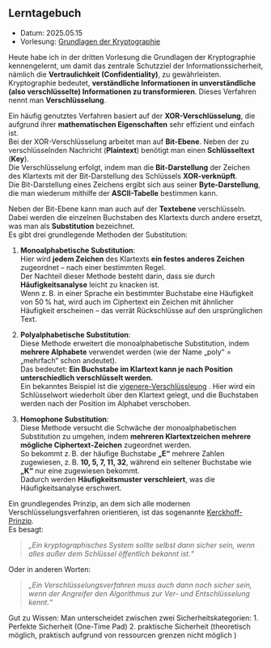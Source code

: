 ## Lerntagebuch
- Datum: 2025.05.15
- Vorlesung: [Grundlagen  der Kryptographie](https://moodle.w-hs.de/pluginfile.php/697757/mod_resource/content/2/03_Kryptographie_Einfuehrung.pdf)

Heute habe ich in der dritten Vorlesung die Grundlagen der Kryptographie kennengelernt, um damit das zentrale Schutzziel der Informationssicherheit, nämlich die **Vertraulichkeit (Confidentiality)**, zu gewährleisten.  
Kryptographie bedeutet, **verständliche Informationen in unverständliche (also verschlüsselte) Informationen zu transformieren**. Dieses Verfahren nennt man **Verschlüsselung**.

Ein häufig genutztes Verfahren basiert auf der **XOR-Verschlüsselung**, die aufgrund ihrer **mathematischen Eigenschaften** sehr effizient und einfach ist.  
Bei der XOR-Verschlüsselung arbeitet man auf **Bit-Ebene**. Neben der zu verschlüsselnden Nachricht (**Plaintext**) benötigt man einen **Schlüsseltext** (**Key**).  
Die Verschlüsselung erfolgt, indem man die **Bit-Darstellung** der Zeichen des Klartexts mit der Bit-Darstellung des Schlüssels **XOR-verknüpft**.  
Die Bit-Darstellung eines Zeichens ergibt sich aus seiner **Byte-Darstellung**, die man wiederum mithilfe der **ASCII-Tabelle** bestimmen kann.

Neben der Bit-Ebene kann man auch auf der **Textebene** verschlüsseln. Dabei werden die einzelnen Buchstaben des Klartexts durch andere ersetzt, was man als **Substitution** bezeichnet.  
Es gibt drei grundlegende Methoden der Substitution:

1. **Monoalphabetische Substitution**:  
    Hier wird **jedem Zeichen** des Klartexts **ein festes anderes Zeichen** zugeordnet – nach einer bestimmten Regel.  
    Der Nachteil dieser Methode besteht darin, dass sie durch **Häufigkeitsanalyse** leicht zu knacken ist.  
    Wenn z. B. in einer Sprache ein bestimmter Buchstabe eine Häufigkeit von 50 % hat, wird auch im Ciphertext ein Zeichen mit ähnlicher Häufigkeit erscheinen – das verrät Rückschlüsse auf den ursprünglichen Text.
    
2. **Polyalphabetische Substitution**:  
    Diese Methode erweitert die monoalphabetische Substitution, indem **mehrere Alphabete** verwendet werden (wie der Name „poly“ = „mehrfach“ schon andeutet).  
    Das bedeutet: **Ein Buchstabe im Klartext kann je nach Position unterschiedlich verschlüsselt werden.**  
    Ein bekanntes Beispiel ist die [vigenere-Verschlüssleung](https://inf-schule.de/imperative-programmierung/python/projekte/modularisierung/verschluesselung/vigenereverfahren) .
    Hier wird ein Schlüsselwort wiederholt über den Klartext gelegt, und die Buchstaben werden nach der Position im Alphabet verschoben.
    
3. **Homophone Substitution**:  
    Diese Methode versucht die Schwäche der monoalphabetischen Substitution zu umgehen, indem **mehreren Klartextzeichen mehrere mögliche Ciphertext-Zeichen** zugeordnet werden.  
    So bekommt z. B. der häufige Buchstabe **„E“** mehrere Zahlen zugewiesen, z. B. **10, 5, 7, 11, 32**, während ein seltener Buchstabe wie **„K“** nur eine zugewiesen bekommt.  
    Dadurch werden **Häufigkeitsmuster verschleiert**, was die Häufigkeitsanalyse erschwert.
    

Ein grundlegendes Prinzip, an dem sich alle modernen Verschlüsselungsverfahren orientieren, ist das sogenannte  [Kerckhoff-Prinzip](https://rock-the-prototype.com/kryptografie/kerckhoff-prinzip/).  
Es besagt:

> _„Ein kryptographisches System sollte selbst dann sicher sein, wenn alles außer dem Schlüssel öffentlich bekannt ist.“_

Oder in anderen Worten:

> _„Ein Verschlüsselungsverfahren muss auch dann noch sicher sein, wenn der Angreifer den Algorithmus zur Ver- und Entschlüsselung kennt.“_


Gut zu Wissen: Man unterscheidet zwischen zwei Sicherheitskategorien:
					1. Perfekte Sicherheit (One-Time Pad)
					2. praktische Sicherheit (theoretisch möglich, praktisch aufgrund von ressourcen grenzen nicht möglich )